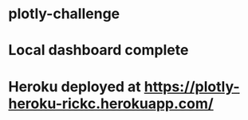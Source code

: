 # plotly-challenge

# Local dashboard complete
# Heroku deployed at https://plotly-heroku-rickc.herokuapp.com/
